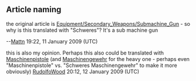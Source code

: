 ## Article naming

the original article is
[Equipment/Secondary_Weapons/Submachine_Gun](Equipment/Secondary_Weapons/Submachine_Gun "wikilink") -
so why is this translated with "Schweres"? It's a sub machine gun


--[Mattn](User:Mattn "wikilink") 19:22, 11 January 2009 (UTC)

this is also my opinion. Perhaps this also could be translated with
[Maschinenpistole](http://de.wikipedia.org/wiki/Maschinenpistole) (and
[Maschinengewehr](http://de.wikipedia.org/wiki/Maschinengewehr) for the
heavy one - perhaps even "Maschinenpistole" vs. "Schweres
Maschinengewehr" to make it more obviously)
[RudolfoWood](User:RudolfoWood "wikilink") 20:12, 12 January 2009 (UTC)